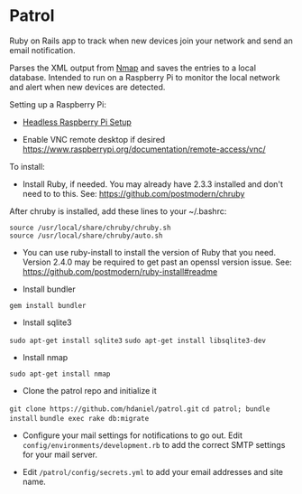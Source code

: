 # Patrol

Ruby on Rails app to track when new devices join your network and send an email notification.

Parses the XML output from [Nmap](https://nmap.org) and saves the entries to a local database.  Intended to run on a Raspberry Pi to monitor the local network and alert when new devices are detected.

Setting up a Raspberry Pi:

* [Headless Raspberry Pi Setup](https://hackernoon.com/raspberry-pi-headless-install-462ccabd75d0)

* Enable VNC remote desktop if desired https://www.raspberrypi.org/documentation/remote-access/vnc/

To install:

* Install Ruby, if needed. You may already have 2.3.3 installed and don't need to to this. See: https://github.com/postmodern/chruby

After chruby is installed, add these lines to your ~/.bashrc:

```
source /usr/local/share/chruby/chruby.sh
source /usr/local/share/chruby/auto.sh
```

* You can use ruby-install to install the version of Ruby that you need.  Version 2.4.0 may be required to get past an openssl version issue.  See: https://github.com/postmodern/ruby-install#readme

* Install bundler

`gem install bundler`

* Install sqlite3

`sudo apt-get install sqlite3`
`sudo apt-get install libsqlite3-dev`

* Install nmap

`sudo apt-get install nmap`

* Clone the patrol repo and initialize it

`git clone https://github.com/hdaniel/patrol.git`
`cd patrol; bundle install`
`bundle exec rake db:migrate`

* Configure your mail settings for notifications to go out.  Edit `config/environments/development.rb` to add the correct SMTP settings for your mail server.

* Edit `/patrol/config/secrets.yml` to add your email addresses and site name.







